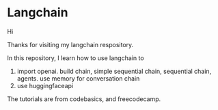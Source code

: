 # Langchain

Hi

Thanks for visiting my langchain respository.

In this repository, I learn how to use langchain to

1. import openai. build chain, simple sequential chain, sequential chain, agents. use memory for conversation chain
2. use huggingfaceapi

The tutorials are from codebasics, and freecodecamp. 
